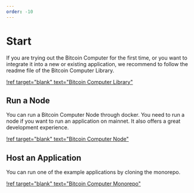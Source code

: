 ```yaml
---
order: -10
---
```



# Start


If you are trying out the Bitcoin Computer for the first time, or you want to integrate it into a new or existing application, we recommend to follow the readme file of the Bitcoin Computer Library.

[!ref target="blank" text="Bitcoin Computer Library"](https://www.npmjs.com/package/@bitcoin-computer/lib)

## Run a Node

You can run a Bitcoin Computer Node through docker. You need to run a node if you want to run an application on mainnet. It also offers a great development experience.

[!ref target="blank" text="Bitcoin Computer Node"](https://github.com/bitcoin-computer/monorepo/tree/main/packages/node#readme)

## Host an Application

You can run one of the example applications by cloning the monorepo.

[!ref target="blank" text="Bitcoin Computer Monorepo"](https://github.com/bitcoin-computer/monorepo#readme)
